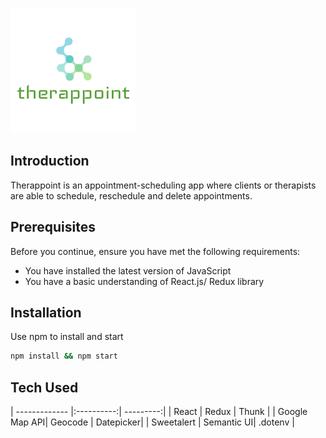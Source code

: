 
![alt text](https://github.com/GAierken/Therappoint_frontend/raw/master/therappoint_frontend/public/logo.ico "Therappoint")

## Introduction
Therappoint is an appointment-scheduling app where clients or therapists are able to schedule, reschedule and delete appointments. 

## Prerequisites
Before you continue, ensure you have met the following requirements:
* You have installed the latest version of JavaScript
* You have a basic understanding of React.js/ Redux library

## Installation 
Use npm to install and start

```bash
npm install && npm start
```

## Tech Used

| ------------- |:----------:| ---------:|
| React         | Redux      | Thunk     |
| Google Map API| Geocode    | Datepicker|
| Sweetalert    | Semantic UI| .dotenv   |